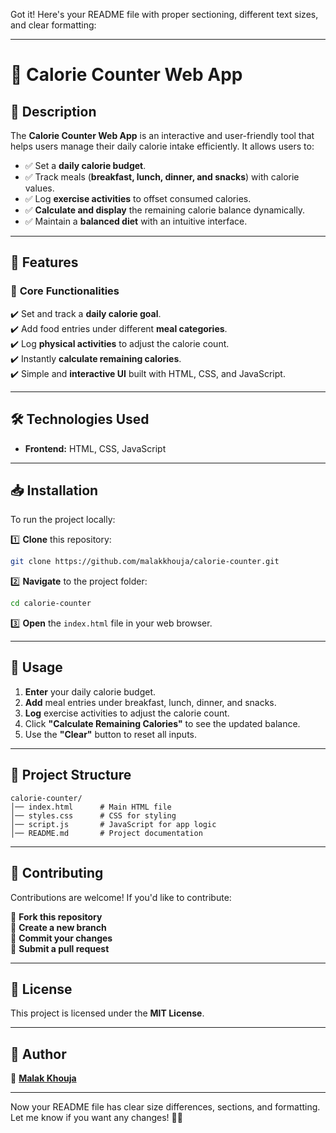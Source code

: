 Got it! Here's your README file with proper sectioning, different text sizes, and clear formatting:

---

# 📌 **Calorie Counter Web App**  

## 📝 **Description**  
The **Calorie Counter Web App** is an interactive and user-friendly tool that helps users manage their daily calorie intake efficiently. It allows users to:  

- ✅ Set a **daily calorie budget**.  
- ✅ Track meals (**breakfast, lunch, dinner, and snacks**) with calorie values.  
- ✅ Log **exercise activities** to offset consumed calories.  
- ✅ **Calculate and display** the remaining calorie balance dynamically.  
- ✅ Maintain a **balanced diet** with an intuitive interface.  

---

## 🚀 **Features**  
### 🎯 **Core Functionalities**  
✔️ Set and track a **daily calorie goal**.  
✔️ Add food entries under different **meal categories**.  
✔️ Log **physical activities** to adjust the calorie count.  
✔️ Instantly **calculate remaining calories**.  
✔️ Simple and **interactive UI** built with HTML, CSS, and JavaScript.  

---

## 🛠 **Technologies Used**  
- **Frontend:** HTML, CSS, JavaScript  

---

## 📥 **Installation**  
To run the project locally:  

1️⃣ **Clone** this repository:  
```bash
git clone https://github.com/malakkhouja/calorie-counter.git
```  
2️⃣ **Navigate** to the project folder:  
```bash
cd calorie-counter
```  
3️⃣ **Open** the `index.html` file in your web browser.  

---

## 🎯 **Usage**  
1. **Enter** your daily calorie budget.  
2. **Add** meal entries under breakfast, lunch, dinner, and snacks.  
3. **Log** exercise activities to adjust the calorie count.  
4. Click **"Calculate Remaining Calories"** to see the updated balance.  
5. Use the **"Clear"** button to reset all inputs.  

---

## 📂 **Project Structure**  
```
calorie-counter/
│── index.html      # Main HTML file
│── styles.css      # CSS for styling
│── script.js       # JavaScript for app logic
│── README.md       # Project documentation
```

---

## 🤝 **Contributing**  
Contributions are welcome! If you'd like to contribute:  

🍴 **Fork this repository**  
🔀 **Create a new branch**  
📝 **Commit your changes**  
🚀 **Submit a pull request**  

---

## 📜 **License**  
This project is licensed under the **MIT License**.  

---

## 👤 **Author**  
🔗 [**Malak Khouja**](https://github.com/malakkhouja)  

---

Now your README file has clear size differences, sections, and formatting. Let me know if you want any changes! 🚀🔥
